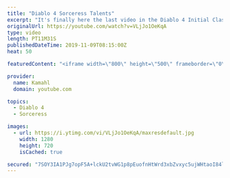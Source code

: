 ```yaml
---
title: "Diablo 4 Sorceress Talents"
excerpt: "It's finally here the last video in the Diablo 4 Initial Class Over View series. This video is going to cover the Diablo 4 Sorceress Talents Tree. #Diablo4 ..."
originalUrl: https://youtube.com/watch?v=VLjJo1OeKqA
type: video
length: PT11M31S
publishedDateTime: 2019-11-09T08:15:00Z
heat: 50

featuredContent: "<iframe width=\"800\" height=\"500\" frameborder=\"0\" src=\"https://www.youtube.com/embed/VLjJo1OeKqA\" allow=\"accelerometer; autoplay; encrypted-media; gyroscope; picture-in-picture\" allowfullscreen></iframe>"

provider:
  name: Kamahl
  domain: youtube.com

topics:
  - Diablo 4
  - Sorceress

images:
  - url: https://i.ytimg.com/vi/VLjJo1OeKqA/maxresdefault.jpg
    width: 1280
    height: 720
    isCached: true

secured: "7SOY3IA1PJg7opF5A+lckU2tvWG1p8pEuofnHtWrd3xbZvxyc5ujWHtaoI84lIR/pWW5OVSqLFzGCN4pYf2mHiiben+Va9I3EzIwxosB+7sQuahDSdQGaZKmbSdM6vHk/vev5Ik4l3sGxnQGEfLaGf5Yxtg5SK1NeaMwGwe6BgoBofojGKztsq99TWYZLHEi3Dkf/HGjmj1tzGgmxGAy+Jb+L3/9PAUauSeTqpsjZ9rQO2zSg0TTClqrK1LvE/V3bKddzGsggwZdVUvFvkq8zhaqlHOyQxlQrySUTJPRy3SYzr8aapPxsGaxlo23WmcKVz/SoNc2BnV4H0k/ccVBS4ztt5oqCYaIHXx1TV118w5uDo5N/pqAkI8T2SLQN/XxMEdhuqm5k5D6xnPeRlxyPq0V1vKqEhR8rLdB5KZdGqg=;fKUMTYyY8dos7Ys4aclbCQ=="
---
```


